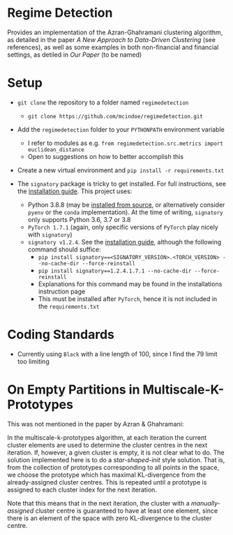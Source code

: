 # Regime Detection

Provides an implementation of the Azran-Ghahramani clustering algorithm, as detailed in the paper *A New Approach to Data-Driven Clustering* (see references), as well as some examples in both non-financial and financial settings, as detiled in *Our Paper* (to be named)

# Setup

* `git clone` the repository to a folder named `regimedetection`
    - `git clone https://github.com/mcindoe/regimedetection.git`
* Add the `regimedetection` folder to your `PYTHONPATH` environment variable
    - I refer to modules as e.g. `from regimedetection.src.metrics import euclidean_distance`
    - Open to suggestions on how to better accomplish this
* Create a new virtual environment and `pip install -r requirements.txt`

* The `signatory` package is tricky to get installed. For full instructions, see the [installation guide](https://signatory.readthedocs.io/en/latest/pages/usage/installation.html). This project uses:
    * Python 3.8.8 (may be [installed from source](https://www.python.org/downloads/release/python-388/), or alternatively consider `pyenv` or the `conda` implementation). At the time of writing, `signatory` only supports Python 3.6, 3.7 or 3.8
    * `PyTorch 1.7.1` (again, only specific versions of `PyTorch` play nicely with `signatory`)
    * `signatory v1.2.4`. See the [installation guide](https://signatory.readthedocs.io/en/latest/pages/usage/installation.html), although the following command should suffice:
        - `pip install signatory==<SIGNATORY_VERSION>.<TORCH_VERSION> --no-cache-dir --force-reinstall`
        - `pip install signatory==1.2.4.1.7.1 --no-cache-dir --force-reinstall`
        - Explanations for this command may be found in the installations instruction page
        - This must be installed after `PyTorch`, hence it is not included in the `requirements.txt`

# Coding Standards

* Currently using `Black` with a line length of 100, since I find the 79 limit too limiting

# On Empty Partitions in Multiscale-K-Prototypes

This was not mentioned in the paper by Azran & Ghahramani:

In the multiscale-k-prototypes algorithm, at each iteration the current cluster elements are used to determine the cluster centres in the next iteration. If, however, a given cluster is empty, it is not clear what to do. The solution implemented here is to do a *star-shaped-init* style solution. That is, from the collection of prototypes corresponding to all points in the space, we choose the prototype which has maximal KL-divergence from the already-assigned cluster centres. This is repeated until a prototype is assigned to each cluster index for the next iteration.

Note that this means that in the next iteration, the cluster with a *manually-assigned* cluster centre is guaranteed to have at least one element, since there is an element of the space with zero KL-divergence to the cluster centre.
